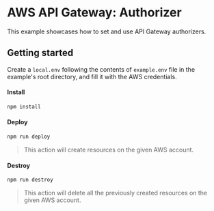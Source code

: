 # AWS API Gateway: Authorizer

This example showcases how to set and use API Gateway authorizers.

## Getting started

Create a `local.env` following the contents of `example.env` file in the example's root directory, and fill it with the AWS credentials.

#### Install

```sh
npm install
```

#### Deploy

```sh
npm run deploy
```

> This action will create resources on the given AWS account.

#### Destroy

```sh
npm run destroy
```

> This action will delete all the previously created resources on the given AWS account.
